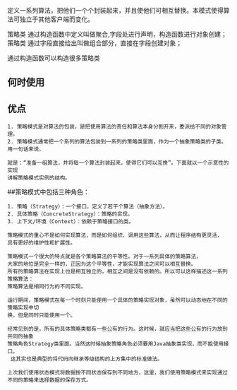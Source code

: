  定义一系列算法，把他们一个个封装起来，并且使他们可相互替换。本模式使得算法可独立于其他客户端而变化。

策略类 通过构造函数中定义叫做聚合,字段处进行声明，构造函数进行对象创建； 
策略类 通过字段直接给出叫做组合部分，直接在字段创建对象；

通过构造函数可以构造很多策略类

## 何时使用

## 优点

    1. 策略模式是对算法的包装，是把使用算法的责任和算法本身分割开来，委派给不同的对象管理。
    2. 策略模式通常把一个系列的算法包装到一系列的策略类里面，作为一个抽象策略类的子类。用一句话来说，
    
    就是：“准备一组算法，并将每一个算法封装起来，使得它们可以互换”。下面就以一个示意性的实现
    讲解策略模式实例的结构。

##策略模式中包括三种角色：

    1. 策略（Strategy）：一个接口，定义了若干个算法（抽象方法）。
    2. 具体策略（ConcreteStrategy）：策略的实现。
    3. 上下文/环境（Context）：依赖于策略接口的类。
    
    策略模式的重心不是如何实现算法，而是如何组织、调用这些算法，从而让程序结构更灵活，
    具有更好的维护性和扩展性。

    策略模式一个很大的特点就是各个策略算法的平等性。对于一系列具体的策略算法，
    大家的地位是完全一样的，正因为这个平等性，才能实现算法之间可以相互替换。
    所有的策略算法在实现上也是相互独立的，相互之间是没有依赖的。所以可以这样描述这一系列策略算法：
    策略算法是相同行为的不同实现。

    运行期间，策略模式在每一个时刻只能使用一个具体的策略实现对象，虽然可以动态地在不同的策略实现中切
    换，但是同时只能使用一个。

    经常见到的是，所有的具体策略类都有一些公有的行为。这时候，就应当把这些公有的行为放到共同的抽象
    策略角色Strategy类里面。当然这时候抽象策略角色必须要用Java抽象类实现，而不能使用接口。
     这其实也是典型的将代码向继承等级结构的上方集中的标准做法。

    上次我们使用状态模式将数据按不同状态保存到不同地方，这里，我们使用策略模式来实现通过不同的策略来选择数据的保存方式。